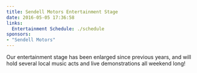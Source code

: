 ```yaml
---
title: Sendell Motors Entertainment Stage
date: 2016-05-05 17:36:58
links:
  Entertainment Schedule: ./schedule
sponsors:
- "Sendell Motors"
---
```

Our entertainment stage has been enlarged since previous years, and will hold several local music acts and live demonstrations all weekend long!
